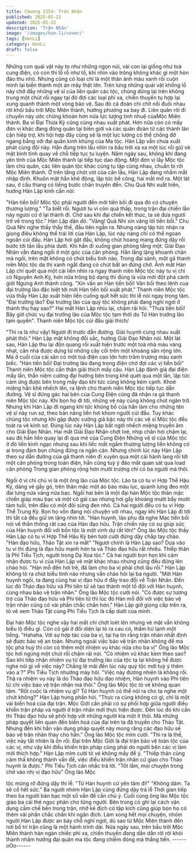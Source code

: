 ```yaml
---
title: Chương 2154: Trận Nhãn
published: 2025-05-22
updated: 2025-05-22
description: 'Trận Nhãn'
image: '/images/han-li/cover/'
tags: [HanLi]
category: HanLi
draft: false
---
```


Những con quái vật này to như những ngọn núi, vài con lại giống
như toà cung điện, có con thì lỗ rỗ như tổ, khi nhìn vào trông
không khác gì một hòn đảo thu nhỏ. Nhưng cũng có loại chỉ là
một thân ảnh màu xanh rồi cuộn mình lại biến thành một án mây
thật lớn.
Trên lưng những quái vật khổng lồ này chở đầy những vệ sĩ của
liên quân các tộc, chúng dừng lại trên không trung một chút rồi
ngay tại đó đợi các loại phi xa, chiến thuyền tụ hợp lại xung
quanh thành một vòng bảo vệ. Sau đó cả đoàn chi chít nối đuôi
nhau rời khỏi bầu trời Mộc Miên thành, hướng phương xa bay đi.
Liên quân rời đi chuyến này ước chừng khoản hơn nửa lực lượng
tinh nhuệ củaMộc Miên thành. Ba vi Đại Thừa Kỳ cũng cùng nhau
xuất phát. Hơn nữa còn có mấy đơn vị khác đang đóng quân tại
biên giới và các quân đoàn từ các thành lân cận hiệp trợ, khi hội
hợp đây cũng sẽ là một lực lượng có thể chống đỡ ngang bằng
với đại quân kinh khủng của Ma tộc.
Hàn Lập vẫn chưa xuất phát cùng đội này. Hắn đúng trên lầu nhìn
ra bầu trời xa xa một lúc rồi giữ vẻ mặt bình tĩnh quay về chỗ tiếp
tục tu luyện.
Năm ngày sau, không khí đang yên tỉnh của Mộc Miên thành lại
tiếp tục dao động. Một đơn vị lấy Mộc tộc làm chủ quân, các liên
quân tộc khác cũng tụ tập cùng nhau, chuẩn bị rời Mộc Miên
thành.
Ở trên tầng chót vót của căn lầu, Hàn Lập đang nhắm mắt nhập
định. Khuôn mặt hắn khẽ động, lập tức bế công, hai mắt mở ra.
Một lát sau, ở cầu thang có tiếng bước chân truyền đến. Chu Quả
Nhi xuất hiên, hướng Hàn Lập kính cẩn nói:

"Hàn tiền bối! Mộc tộc phái người đến mời tiền bối đi qua đó có
chuyện thương lượng."
"Ta biết rồi. Ngươi tu vi còn quá thấp, trong trận đại chiến lần này
ngưoi cứ ở lại thành đi. Chờ sau khi đại chiến kết thúc, ta sẽ đưa
ngươi trở về trong tộc." Hàn Lập dặn dò.
"Vâng! Quả Nhi xin vâng lời tiền bối." Chu Quả Nhi nghe thấy thấy
thế, đầu tiên ngẫn ra. Nhưng nàng lập tức nhận ra giọng điêu
không thể trái lời của Hàn Lập, lúc này nàng chỉ có thể ngoan
ngoãn cúi đầu.
Hàn Lập hơi gật đầu, không chút hoang mang đứng dậy rồi bước
tới tần lầu phía dưới.
Khi hắn đi xuống gian phòng tầng một. Giải Đạo Nhân vẫn đang
ngồi ở một góc của căn phòng. Hắn lẳng lặng khoanh chân mà
ngồi, trên mặt không có chút biểu tình nào.
Trong đại sảnh, một gã thanh niên Mộc tộc da thị xanh ngắt đang
có chút bất an đứng chờ.
Ánh mắt Hàn Lập chỉ quét qua một cái liền nhìn ra ngay thanh
niên Mộc tộc này tu vị chỉ có Nguyên Anh Kỳ, hơn nữa trông bộ
dạng thì đúng là vừa mới đột phá cảnh giới Ngưng Anh thành
công.
"Xin vấn an Hàn tiền bối! Vãn bối theo lệnh cua đại trưởng lão đặc
biệt tới mời Hàn tiền bối xuất phát." Thanh niên Mộc tộc vừa thấy
Hàn Lập xuất hiện liền cuống quít hết sức thi lễ nói ngay trọng
tâm.
"Đại trưởng lão? Đại trưởng lão của quý tộc không phải đang nghỉ
ngơi ở thánh thụ hay sao?" Hai mắt Hàn Lập nhíu lại, chậm rãi
hỏi.
"Thưa tiền bối! Bây giờ chức vụ đại trưởng lão của Mộc tộc tạm
thời do Tử Hàn trưởng lão tạm quyền". Thanh niên Mộc tộc cúi
đầu giải thích/

"Thì ra là như vậy! Ngươi đi trước dẫn đường. Giải huynh cùng
nhau xuất phát thôi." Hàn Lập mặt không đổi sắc, hướng Giải Đạo
Nhân nói.
Một lát sau, Hàn Lập thu lại độn quang rồi xuất hiện trước một toà
nhà màu vàng nhạt, căn nhà được dựng từ những cây cối trên
một khoảng sân rộng lớn. Mà ở cuối của cái sân có một toà điện
cao lớn hơn trăm trượng màu xanh biếc.
"Hàn tiền bối! Đại trưởng lão đang trong điện chờ đợi các vị tiền
bối" Thanh niên Mộc tộc cẩn thận giải thích mấy câu.
Hàn Lập đánh giá đại điện mấy lần, thần niệm cường đại hướng
bên trong khẽ quét qua một lần, lập tức cảm ứng được bên trong
mấy đạo khí tức cũng không kém cạnh. Khoé miệng hắn khẽ
nhếch lên, ra lệnh cho thanh niên Mộc tộc tiếp tục dẫn đường.
Vệ sĩ đứng gác hai bên của Cung Điện cũng đã nhận ra gã thanh
niên Mộc tộc này. Khi bọn họ đi tới, những vệ này cũng không
chút ngăn trở. Nhưng khi Hàn Lập đi ngang khí tức khủng bố của
hắn làm cho những tên vệ sĩ này run sợ, theo bản năng liền hơi
khom người cúi đầu. Tuy khác chủng tộc nhưng khi gặp được
cường giả bậc này thì các vệ sĩ Mộc tộc đều toát ra vẻ kính sợ.
Đúng lúc này Hàn Lập bất ngời nhếch miệng truyền âm cho Giải
Đạo Nhân.
Hai mắt Giải Đạo Nhận chợt loé, nhịp chân hơi chậm lại, sau đó
hắn liền quay lại đi qua mé của Cung Điện
Những vệ sĩ của Mộc tộc ở đó liền kinh ngạc nhưng sau khi liếc
mắt ngầm thương lượng liền không có ai trong đám bọn chúng
đứng ra ngăn cản.
Nhưng chính lúc này Hàn Lập theo sự dẫn đường của gã thanh
niên đi xuyên qua một cái hành lang rồi tới một căn phòng trong
toàn điện, hắn cũng tuỳ ý đảo mắt quan sát qua load căn phòng
Trong gian phòng rộng hơn mười trượng chỉ có ba người mà thôi.

Ngồi ở vị chí chủ vị là một ông lão của Mộc tộc. Lão ta có tu vi
Hợp Thể Hậu Kỳ, dáng vẻ gầy gò, trên thân mặc một áo bào màu
lục, quanh lưng đeo một đai lưng nửa vàng nửa bạc.
Ngồi hai bên là một đại hán Mộc tộc thân mặc chiến giáp màu bạc
và một cô gái cao nhưng hơi gầy khoảng mười bẩy mười tám
tuổi, trên đầu có một đôi sừng đen nhỏ. Cả hai người đều có tu vi
Hợp Thể Trung Kỳ.
Bọn họ vốn đang nói chuyện với nhau, ngay khi Hàn Lập đi tới thì
tất cả đều giữ im lặng nhìn tới.
"Hàn huynh, lão phu đã nghe Mạc tiền bối nói về thần thông rât
cao của Hàn đạo hữu. Trận chiến này có sự giúp sức của Hàn
huynh đối với bổn tộc là một vinh dự rất lớn!" Ông lão Mộc tộc
thấy Hàn Lập có tu vi Hợp Thể Hậu Kỳ bèn tươi cười đứng dậy
chắp tay chào.
"Hàn đạo hữu, Thảo Tật xin ra mắt"
"Ngươi chính là Hàn Lập sao? Dựa vào tu vi thì đúng là đạo hữu
mạnh hơn ta và Thảo đạo hữu rất nhiều. Thiếp thân là Phỉ Tiểu
Tịch, người trong Dạ Xoa tộc."
Cả hai người bọn họn khi cảm nhận được tu vi của Hàn Lập vẻ
mặt khác nhau nhưng cũng đều đứng lên chào hỏi.
"Hàn mỗ đến hơi trẽ, đã làm cho ba vị phải chơi lâu rồi." Hàn Lập
không tỏ ra chút biểu tình nào nhưng vẫn chào hỏi lại ba người.
"Mời Hàn huynh ngồi, ta đang cùng hai vị đạo hữu ở đây trao đổi
về Trận Nhãn. Đến lúc đó Thảo đạo hữu và Phi tiên tử sẽ tạo
thành một tổ đội với Hàn huynh, cùng nhau bảo vệ trận nhãn."
Ông lão Mộc tộc cười nói.
"Có được sự tương trợ của Thảo đạo hữu và Phi tiên tử thì lúc đó
Hàn mỗ đối với việc bảo vệ trận nhãn cũng có vài phần chắc chắn
hơn." Hàn Lập giở giọng cấp trên ra, tỏ vẻ xem Thảo Tật cùng Phi
Tiểu Tịch là cấp dưới của mình.

Đại hán Mộc tộc nghe vậy hai mắt chỉ chợt loét lên nhưng vẻ mặt
vẫn không biểu lộ điều gì. Còn cô gái ở đối diện lại tỏ ra cau có,
thầm hừ lạnh một tiếng.
"Hahaha. Với sự hợp tác của ba vị, tại hạ tin rằng trận nhãn nhất
định sẽ được bảo vệ an toàn. Nhưng ngoài việc bảo vệ trận nhãn
không để ma tộc phá huỷ thì còn có thêm một nhiệm vụ khác nữa
cho ba vị" Ông lão Mộc tộc hơi ngừng một chút rồi chậm rãi nói.
"Có nhiệm vũ khác kèm theo sao? Sao khi tiếp nhận nhiệm vụ từ
đại trưởng lão của tộc ta lại không hề được nghe nói gì về việc
này? Chẳng lẽ mãi đến lúc này quý tộc mới tuỳ ý thêm vào a`?"
Phi Tiểu Tịch nhướng mày hỏi.
"Việc này đương nhiên là không rồi. Thậ ra nhiệm vụ này là do
Thảo đạo hữu đạo nhiệm, Hàn huynh vào Phi tiên tử chỉ việc bảo
vệ trận nhãn mà thôi." Ông lão Mộc tộc tỏ vẻ không quan tâm.
"Rốt cuộc là nhiệm vụ gì? Tử Hàn huynh có thể nói ra cho ta nghe
một chút không?" Hàn Lập hưng phấn hỏi.
"Thực ra cũng không có gì, chỉ là một vài biến hoá của đại trận.
Mộc Giới cần phải có sự phối hợp giữa người điều khiển trận
pháp và người ở trận nhãn mới thực hiện được. Đến lúc đó khi
cần thì Thảo đạo hữu sẽ phối hợp với những người kia một ít thôi.
Mà những pháp quyết liên quan đến biến hoá của đại trên ta đã
truyền cho Thảo Tật. Nhưng đến khi hắn vận dụng pháp quyết
này mong rằng các đạo hữu sẽ bảo vệ trận nhãn thay cho hắn."
Ông lão Mộc tộc mỉm cười.
"Thì ra là thế, việc này tất nhiên là ổn rồi. Đại trên Mộc Giới là đại
trận bảo vệ toàn tộc của các vị, như vậy khi điều khiển trận pháp
cũng phải do người bên các vị làm mới thích hợp." Hàn Lập mỉm
cười tỏ vẻ không mấy để ý.
"Thiếp thân cũng cảm thấ không thành vấn đề, việc điều khiển
trận nhãn cứ giao cho Thảo huynh là được." Phi Tiểu Tịch cân
nhắc trả lời.
"Tốt lắm, mọi chuyện trong chờ vào nhị vị đạo hữu" Ông lão Mộc

tộc mừng rỡ đứng dậy thi lễ.
"Tử Hàn huynh cứ yên tâm đi!"
"Không dám. Ta sẽ cố hết sức."
Ba người nhóm Hàn Lập cũng đứng dậy trả lễ
Thời gian tiếp theo ba người bàn bạc một số vấn đề cần chú ý.
Cuối cùng ông lão Mộc tộc giao ba cái thẻ ngọc phân cho từng
người. Bên trong có ghi lại cách vận dụng cấm chế bên trong
trận, nhỡ kẻ địch có tập kích cũng giúp bọn họ có thêm vài phần
chắc chắn khi ngăn địch.
Làm xong hết mọi chuyện, nhóm người Hàn Lập được an bày chỗ
nghỉ ngơi, dù sao từ Mộc Miên thành đến nơi bố trí trận cũng là
một hành trình dài.
Nửa ngày sau, trên bầu trời Mộc Miên thành hàn ngàn chiếc phi
xa, chiến thuyền đang dần dần rời rời khỏi thành nhắm hướng đại
quân ma tộc đang chiếm đóng mà thẳng tiến.
------oOo------
